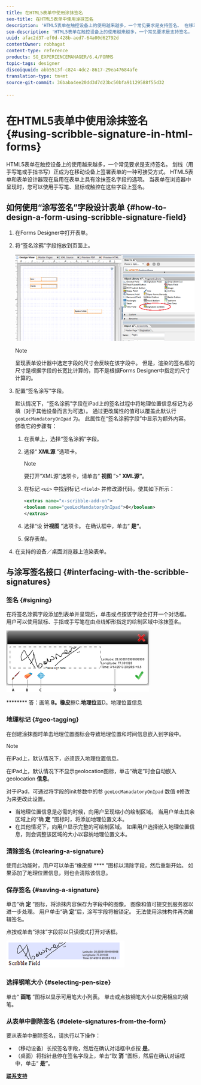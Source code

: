 ```yaml
---
title: 在HTML5表单中使用涂抹签名
seo-title: 在HTML5表单中使用涂抹签名
description: 'HTML5表单在触控设备上的使用越来越多，一个常见要求是支持签名。 在移动设备上对文档进行签名正成为在移动设备上对表单进行签名的一种公认方式。 '
seo-description: 'HTML5表单在触控设备上的使用越来越多，一个常见要求是支持签名。 在移动设备上对文档进行签名正成为在移动设备上对表单进行签名的一种公认方式。 '
uuid: afac2d37-ef0d-428b-aed7-64a00d62792d
contentOwner: robhagat
content-type: reference
products: SG_EXPERIENCEMANAGER/6.4/FORMS
topic-tags: designer
discoiquuid: abb5513f-c824-4dc2-8617-29ea47684afe
translation-type: tm+mt
source-git-commit: 36baba4ee20dd3d7d23bc50bfa91129588f55d32

---
```



# 在HTML5表单中使用涂抹签名 {#using-scribble-signature-in-html-forms}

HTML5表单在触控设备上的使用越来越多，一个常见要求是支持签名。 划线（用手写笔或手指书写）正成为在移动设备上签署表单的一种可接受方式。 HTML5表单和表单设计器现在启用在表单上具有涂抹签名字段的选项。 当表单在浏览器中呈现时，您可以使用手写笔、鼠标或触控在这些字段上签名。

## 如何使用“涂写签名”字段设计表单 {#how-to-design-a-form-using-scribble-signature-field}

1. 在Forms Designer中打开表单。
1. 将“签名涂鸦”字段拖放到页面上。

   ![designer_scribble](assets/designer_scribble.png)

   >[!NOTE]
   >
   >呈现表单设计器中选定字段的尺寸会反映在该字段中。 但是，渲染的签名框的尺寸是根据字段的长宽比计算的，而不是根据Forms Designer中指定的尺寸计算的。

1. 配置“签名涂写”字段。

   默认情况下，“签名涂鸦”字段在iPad上的签名过程中将地理位置信息标记为必填（对于其他设备而言为可选）。 通过更改属性的值可以覆盖此默认行 `geoLocMandatoryOnIpad` 为。 此属性在“签名涂鸦字段”中显示为额外内容。 修改它的步骤有：

   1. 在表单上，选择“签名涂鸦”字段。
   1. 选择“ **XML源** ”选项卡。

      >[!NOTE]
      >
      >要打开“XML源”选项卡，请单击“ **视图** ”>“ **XML源”**。

   1. 在标记 `<ui>` 中找到标记 `<field>` 并修改源代码，使其如下所示：

      ```xml
      <extras name="x-scribble-add-on">
      <boolean name="geoLocMandatoryOnIpad">0</boolean>
      </extras>
      ```

   1. 选择“设 **计视图** ”选项卡。 在确认框中，单击“ **是”**。
   1. 保存表单。

1. 在支持的设备／桌面浏览器上渲染表单。

## 与涂写签名接口 {#interfacing-with-the-scribble-signatures}

### 签名 {#signing}

在将签名涂鸦字段添加到表单并呈现后，单击或点按该字段会打开一个对话框。 用户可以使用鼠标、手指或手写笔在由点线矩形指定的绘制区域中涂抹签名。

![地理位置](assets/geolocation.png)

******** 答：画笔 **B。橡皮**&#x200B;擦C.**地理位**&#x200B;置D。地理位置信息

### 地理标记 {#geo-tagging}

在创建涂抹图时单击地理位置图标会导致地理位置和时间信息嵌入到字段中。

>[!NOTE]
在iPad上，默认情况下，必须嵌入地理位置信息。

在iPad上，默认情况下不显示geolocation图标，单击“确定”时会自动嵌入geolocation **信息**。

对于iPad，可通过将字段的init参数中的参 `geoLocManadatoryOnIpad` 数值 `0`修改为来更改此设置。

* 当地理位置信息是必需的时候，向用户呈现缩小的绘制区域。 当用户单击其余区域上的“确 **定** ”图标时，将添加地理位置文本。
* 在其他情况下，向用户显示完整的可绘制区域。 如果用户选择嵌入地理位置信息，则会调整该区域的大小以容纳地理位置文本。

### 清除签名 {#clearing-a-signature}

使用此功能时，用户可以单击“橡皮擦 **** ”图标以清除字段，然后重新开始。 如果添加了地理位置信息，则也会清除该信息。

### 保存签名 {#saving-a-signature}

单击“确 **定** ”图标，将涂抹内容保存为字段中的图像。 图像和值可提交到服务器以进一步处理。 用户单击“确 **定**”后，涂写字段将被锁定。 无法使用涂抹构件再次编辑签名。

点按或单击“涂抹”字段将以只读模式打开对话框。

![3](assets/3.png)

### 选择钢笔大小 {#selecting-pen-size}

单击“ **画笔** ”图标以显示可用笔大小列表。 单击或点按钢笔大小以使用相应的钢笔。

### 从表单中删除签名 {#delete-signatures-from-the-form}

要从表单中删除签名，请执行以下操作：

* （移动设备）长按签名字段，然后在确认对话框中点按 **是**。
* （桌面）将指针悬停在签名字段上，单击“取 **消** ”图标，然后在确认对话框中，单击“ **是”**。

**[联系支持](https://www.adobe.com/account/sign-in.supportportal.html)**
